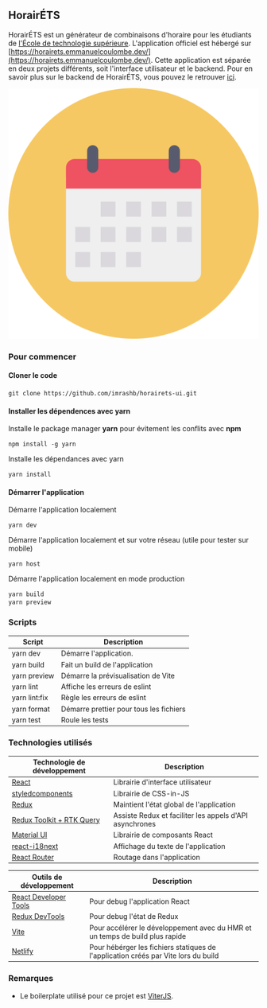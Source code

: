 ## HorairÉTS

HorairÉTS est un générateur de combinaisons d'horaire pour les étudiants de [l'École de technologie supérieure](https://www.etsmtl.ca/). L'application officiel est hébergé sur [https://horairets.emmanuelcoulombe.dev/](https://horairets.emmanuelcoulombe.dev/). Cette application est séparée en deux projets différents, soit l'interface utilisateur et le backend. Pour en savoir plus sur le backend de HorairÉTS, vous pouvez le retrouver [ici](https://github.com/imrashb/horaire-ets).

![horairets](public/logo.png)

### Pour commencer

#### Cloner le code

```
git clone https://github.com/imrashb/horairets-ui.git
```


#### Installer les dépendences avec yarn
Installe le package manager **yarn** pour évitement les conflits avec **npm**
```
npm install -g yarn
```

Installe les dépendances avec yarn
```
yarn install
```

#### Démarrer l'application

Démarre l'application localement
```
yarn dev
```

Démarre l'application localement et sur votre réseau (utile pour tester sur mobile)
```
yarn host
```

Démarre l'application localement en mode production
```
yarn build
yarn preview
```

### Scripts

| Script        | Description                        |
| ------------- | ---------------------------------- |
| yarn dev      | Démarre l'application.              |
| yarn build    | Fait un build de l'application |
| yarn preview  | Démarre la prévisualisation de Vite              |
| yarn lint     | Affiche les erreurs de eslint      |
| yarn lint:fix | Règle les erreurs de eslint              |
| yarn format   | Démarre prettier pour tous les fichiers       |
| yarn test     | Roule les tests                       |


### Technologies utilisés
| Technologie de développement        | Description                        |
| ------------- | ---------------------------------- |
| [React](https://fr.reactjs.org/) | Librairie d'interface utilisateur |
| [styledcomponents](https://styled-components.com/)    | Librairie de CSS-in-JS |
| [Redux](https://redux.js.org/)    | Maintient l'état global de l'application |
| [Redux Toolkit + RTK Query](https://redux-toolkit.js.org/)  | Assiste Redux et faciliter les appels d'API asynchrones |
| [Material UI](https://mui.com/)     | Librairie de composants React  |
| [react-i18next](https://react.i18next.com/) | Affichage du texte de l'application |
| [React Router](https://reactrouter.com/en/main)   | Routage dans l'application  |

| Outils de développement        | Description                        |
| ------------- | ---------------------------------- |
| [React Developer Tools](https://chrome.google.com/webstore/detail/react-developer-tools/fmkadmapgofadopljbjfkapdkoienihi)    | Pour debug l'application React |
|[Redux DevTools](https://chrome.google.com/webstore/detail/redux-devtools/lmhkpmbekcpmknklioeibfkpmmfibljd)   | Pour debug l'état de Redux |
| [Vite](https://vitejs.dev/)    | Pour accélérer le développement avec du HMR et un temps de build plus rapide|
| [Netlify](https://app.netlify.com/)    | Pour hébérger les fichiers statiques de l'application créés par Vite lors du build|

### Remarques
- Le boilerplate utilisé pour ce projet est [ViterJS](https://github.com/emre-cil/viterjs-template).